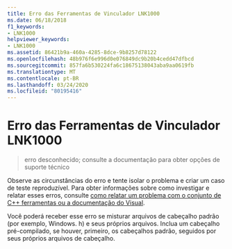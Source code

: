 ```yaml
---
title: Erro das Ferramentas de Vinculador LNK1000
ms.date: 06/18/2018
f1_keywords:
- LNK1000
helpviewer_keywords:
- LNK1000
ms.assetid: 86421b9a-460a-4285-8dce-9b8257d78122
ms.openlocfilehash: 48b976f6e996d0e076849dc9b20b4cedd47dfbcd
ms.sourcegitcommit: 857fa6b530224fa6c18675138043aba9aa0619fb
ms.translationtype: MT
ms.contentlocale: pt-BR
ms.lasthandoff: 03/24/2020
ms.locfileid: "80195416"
---
```

# <a name="linker-tools-error-lnk1000"></a>Erro das Ferramentas de Vinculador LNK1000

> erro desconhecido; consulte a documentação para obter opções de suporte técnico

Observe as circunstâncias do erro e tente isolar o problema e criar um caso de teste reproduzível. Para obter informações sobre como investigar e relatar esses erros, consulte [como relatar um problema com o conjunto de C++ ferramentas ou a documentação do Visual](../../overview/how-to-report-a-problem-with-the-visual-cpp-toolset.md).

Você poderá receber esse erro se misturar arquivos de cabeçalho padrão (por exemplo, Windows. h) e seus próprios arquivos. Inclua um cabeçalho pré-compilado, se houver, primeiro, os cabeçalhos padrão, seguidos por seus próprios arquivos de cabeçalho.
